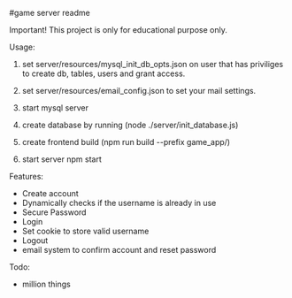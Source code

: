 #game server readme

Important!
	This project is only for educational purpose only.

Usage:

1. set server/resources/mysql_init_db_opts.json on user that has priviliges to create db, tables, users and grant access.

2. set server/resources/email_config.json to set your mail settings.

3. start mysql server 

4. create database by running (node ./server/init_database.js)

5. create frontend build (npm run build --prefix game_app/)

6. start server npm start


Features:

- Create account
- Dynamically checks if the username is already in use
- Secure Password
- Login
- Set cookie to store valid username
- Logout 
- email system to confirm account and reset password



Todo:

- million things

